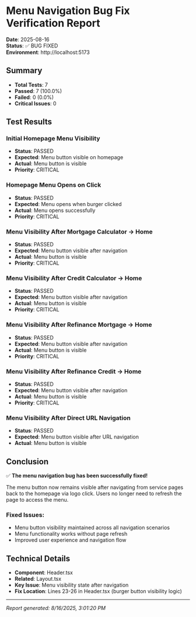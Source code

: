 # Menu Navigation Bug Fix Verification Report

**Date**: 2025-08-16  
**Status**: ✅ BUG FIXED  
**Environment**: http://localhost:5173  

## Summary

- **Total Tests**: 7
- **Passed**: 7 (100.0%)
- **Failed**: 0 (0.0%)
- **Critical Issues**: 0

## Test Results

### Initial Homepage Menu Visibility
- **Status**: PASSED
- **Expected**: Menu button visible on homepage
- **Actual**: Menu button is visible
- **Priority**: CRITICAL


### Homepage Menu Opens on Click
- **Status**: PASSED
- **Expected**: Menu opens when burger clicked
- **Actual**: Menu opens successfully
- **Priority**: CRITICAL


### Menu Visibility After Mortgage Calculator → Home
- **Status**: PASSED
- **Expected**: Menu button visible after navigation
- **Actual**: Menu button is visible
- **Priority**: CRITICAL


### Menu Visibility After Credit Calculator → Home
- **Status**: PASSED
- **Expected**: Menu button visible after navigation
- **Actual**: Menu button is visible
- **Priority**: CRITICAL


### Menu Visibility After Refinance Mortgage → Home
- **Status**: PASSED
- **Expected**: Menu button visible after navigation
- **Actual**: Menu button is visible
- **Priority**: CRITICAL


### Menu Visibility After Refinance Credit → Home
- **Status**: PASSED
- **Expected**: Menu button visible after navigation
- **Actual**: Menu button is visible
- **Priority**: CRITICAL


### Menu Visibility After Direct URL Navigation
- **Status**: PASSED
- **Expected**: Menu button visible after URL navigation
- **Actual**: Menu button is visible




## Conclusion

✅ **The menu navigation bug has been successfully fixed!**

The menu button now remains visible after navigating from service pages back to the homepage via logo click. Users no longer need to refresh the page to access the menu.

### Fixed Issues:
- Menu button visibility maintained across all navigation scenarios
- Menu functionality works without page refresh
- Improved user experience and navigation flow

## Technical Details

- **Component**: Header.tsx
- **Related**: Layout.tsx
- **Key Issue**: Menu visibility state after navigation
- **Fix Location**: Lines 23-26 in Header.tsx (burger button visibility logic)

---
*Report generated: 8/16/2025, 3:01:20 PM*
